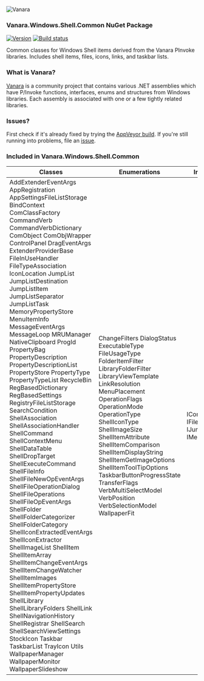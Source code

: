 ﻿![Vanara](https://raw.githubusercontent.com/dahall/Vanara/master/docs/icons/VanaraHeading.png)
### **Vanara.Windows.Shell.Common NuGet Package**
[![Version](https://img.shields.io/nuget/v/Vanara.Windows.Shell.Common?label=NuGet&style=flat-square)](https://github.com/dahall/Vanara/releases)
[![Build status](https://img.shields.io/appveyor/build/dahall/vanara?label=AppVeyor%20build&style=flat-square)](https://ci.appveyor.com/project/dahall/vanara)

Common classes for Windows Shell items derived from the Vanara PInvoke libraries. Includes shell items, files, icons, links, and taskbar lists.

### **What is Vanara?**

[Vanara](https://github.com/dahall/Vanara) is a community project that contains various .NET assemblies which have P/Invoke functions, interfaces, enums and structures from Windows libraries. Each assembly is associated with one or a few tightly related libraries.

### **Issues?**

First check if it's already fixed by trying the [AppVeyor build](https://ci.appveyor.com/nuget/vanara-prerelease).
If you're still running into problems, file an [issue](https://github.com/dahall/Vanara/issues).

### **Included in Vanara.Windows.Shell.Common**

Classes | Enumerations | Interfaces
--- | --- | ---
AddExtenderEventArgs AppRegistration AppSettingsFileListStorage BindContext ComClassFactory CommandVerb CommandVerbDictionary ComObject ComObjWrapper ControlPanel DragEventArgs ExtenderProviderBase FileInUseHandler FileTypeAssociation IconLocation JumpList JumpListDestination JumpListItem JumpListSeparator JumpListTask MemoryPropertyStore MenuItemInfo MessageEventArgs MessageLoop MRUManager NativeClipboard ProgId PropertyBag PropertyDescription PropertyDescriptionList PropertyStore PropertyType PropertyTypeList RecycleBin RegBasedDictionary RegBasedSettings RegistryFileListStorage SearchCondition ShellAssociation ShellAssociationHandler ShellCommand ShellContextMenu ShellDataTable ShellDropTarget ShellExecuteCommand ShellFileInfo ShellFileNewOpEventArgs ShellFileOperationDialog ShellFileOperations ShellFileOpEventArgs ShellFolder ShellFolderCategorizer ShellFolderCategory ShellIconExtractedEventArgs ShellIconExtractor ShellImageList ShellItem ShellItemArray ShellItemChangeEventArgs ShellItemChangeWatcher ShellItemImages ShellItemPropertyStore ShellItemPropertyUpdates ShellLibrary ShellLibraryFolders ShellLink ShellNavigationHistory ShellRegistrar ShellSearch ShellSearchViewSettings StockIcon Taskbar TaskbarList TrayIcon Utils WallpaperManager WallpaperMonitor WallpaperSlideshow  | ChangeFilters DialogStatus ExecutableType FileUsageType FolderItemFilter LibraryFolderFilter LibraryViewTemplate LinkResolution MenuPlacement OperationFlags OperationMode OperationType ShellIconType ShellImageSize ShellItemAttribute ShellItemComparison ShellItemDisplayString ShellItemGetImageOptions ShellItemToolTipOptions TaskbarButtonProgressState TransferFlags VerbMultiSelectModel VerbPosition VerbSelectionModel WallpaperFit                                                        | IComObject IFileListStorage IJumpListItem IMenuBuilder                                                                            
